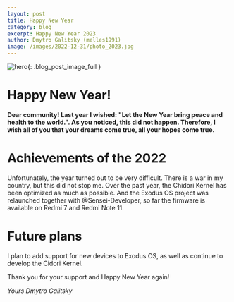```yaml
---
layout: post
title: Happy New Year
category: blog
excerpt: Happy New Year 2023
author: Dmytro Galitsky (melles1991)
image: /images/2022-12-31/photo_2023.jpg
---
```


![hero]({{site.url}}/{{page.image}}){: .blog_post_image_full }

# Happy New Year!  
**Dear community! Last year I wished: "Let the New Year bring peace and health to the world.".
 As you noticed, this did not happen. Therefore, I wish all of you that your dreams come true, all your hopes come true.**

# Achievements of the 2022
Unfortunately, the year turned out to be very difficult. There is a war in my country, but this did not stop me. 
Over the past year, the Chidori Kernel has been optimized as much as possible. 
And the Exodus OS project was relaunched together with @Sensei-Developer, so far the firmware is available on Redmi 7 and Redmi Note 11.
 
# Future plans
I plan to add support for new devices to Exodus OS, as well as continue to develop the Cidori Kernel.

Thank you for your support and Happy New Year again!

*Yours Dmytro Galitsky*